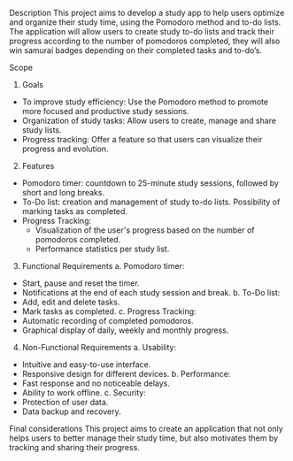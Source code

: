 Description
This project aims to develop a study app to help users optimize and organize their study time, using the Pomodoro method and to-do lists. The application will allow users to create study to-do lists and track their progress according to the number of pomodoros completed, they will also win samurai badges depending on their completed tasks and to-do’s.

Scope
1. Goals
- To improve study efficiency: Use the Pomodoro method to promote more focused and productive study sessions.
- Organization of study tasks: Allow users to create, manage and share study lists.
- Progress tracking: Offer a feature so that users can visualize their progress and evolution.
2. Features
- Pomodoro timer: countdown to 25-minute study sessions, followed by short and long breaks.
- To-Do list: creation and management of study to-do lists. Possibility of marking tasks as completed.
- Progress Tracking:
   - Visualization of the user's progress based on the number of pomodoros completed.
   - Performance statistics per study list.

3. Functional Requirements
a. Pomodoro timer:
  - Start, pause and reset the timer.
  - Notifications at the end of each study session and break.
b. To-Do list:
  - Add, edit and delete tasks.
  - Mark tasks as completed.
c. Progress Tracking:
  - Automatic recording of completed pomodoros.
  - Graphical display of daily, weekly and monthly progress.

4. Non-Functional Requirements
a. Usability:
  - Intuitive and easy-to-use interface.
  - Responsive design for different devices.
b. Performance:
  - Fast response and no noticeable delays.
  - Ability to work offline.
c. Security:
  - Protection of user data.
  - Data backup and recovery.

Final considerations
This project aims to create an application that not only helps users to better manage their study time, but also motivates them by tracking and sharing their progress. 
